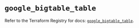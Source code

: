 # `google_bigtable_table`

Refer to the Terraform Registry for docs: [`google_bigtable_table`](https://registry.terraform.io/providers/hashicorp/google/6.13.0/docs/resources/bigtable_table).

